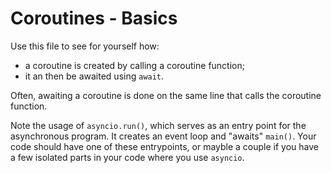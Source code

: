 # Coroutines - Basics

Use this file to see for yourself how:

- a coroutine is created by calling a coroutine function;
- it an then be awaited using `await`.

Often, awaiting a coroutine is done on the same line that calls the coroutine function.

Note the usage of `asyncio.run()`, which serves as an entry point for the asynchronous program. It creates an event loop and "awaits" `main()`. Your code should have one of these entrypoints, or mayble a couple if you have a few isolated parts in your code where you use `asyncio`.
